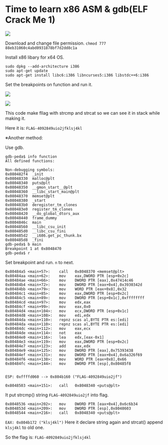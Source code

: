 # Time to learn x86 ASM & gdb(ELF Crack Me 1)

![](https://i.imgur.com/BkSGwZI.png)

Download and change file permission.
`chmod 777 88eb31060c4abd0931878bf7d2dd8c1a`

Install x86 libary for x64 OS.
```
sudo dpkg --add-architecture i386
sudo apt-get update
sudo apt-get install libc6:i386 libncurses5:i386 libstdc++6:i386
```

Set the breakpoints on function and run it.

![](https://i.imgur.com/B1DXIU6.png)

![](https://i.imgur.com/y60ataa.png)

This code make fllag with strcmp and strcat so we can see it in stack while making it.

Here it is:
`FLAG-4092849uio2jfklsj4kl`

※Another method:

Use gdb.

```
gdb-peda$ info function
All defined functions:

Non-debugging symbols:
0x080482f4  _init
0x08048330  malloc@plt
0x08048340  puts@plt
0x08048350  __gmon_start__@plt
0x08048360  __libc_start_main@plt
0x08048370  memset@plt
0x08048380  _start
0x080483b0  deregister_tm_clones
0x080483e0  register_tm_clones
0x08048420  __do_global_dtors_aux
0x08048440  frame_dummy
0x0804846c  main
0x08048560  __libc_csu_init
0x080485d0  __libc_csu_fini
0x080485d2  __i686.get_pc_thunk.bx
0x080485d8  _fini
gdb-peda$ b main
Breakpoint 1 at 0x8048470
gdb-peda$ r
```

Set breakpoint and run.
`n` to next.

```
0x80484a5 <main+57>:	call   0x8048370 <memset@plt>
0x80484aa <main+62>:	mov    eax,DWORD PTR [esp+0x2c]
0x80484ae <main+66>:	mov    DWORD PTR [eax],0x47414c46
0x80484b4 <main+72>:	mov    DWORD PTR [eax+0x4],0x3930342d
0x80484bb <main+79>:	mov    WORD PTR [eax+0x8],0x32
0x80484c1 <main+85>:	mov    eax,DWORD PTR [esp+0x2c]
0x80484c5 <main+89>:	mov    DWORD PTR [esp+0x1c],0xffffffff
0x80484cd <main+97>:	mov    edx,eax
0x80484cf <main+99>:	mov    eax,0x0
0x80484d4 <main+104>:	mov    ecx,DWORD PTR [esp+0x1c]
0x80484d8 <main+108>:	mov    edi,edx
0x80484da <main+110>:	repnz scas al,BYTE PTR es:[edi]
0x80484da <main+110>:	repnz scas al,BYTE PTR es:[edi]
0x80484dc <main+112>:	mov    eax,ecx
0x80484de <main+114>:	not    eax
0x80484e0 <main+116>:	lea    edx,[eax-0x1]
0x80484e3 <main+119>:	mov    eax,DWORD PTR [esp+0x2c]
0x80484e7 <main+123>:	add    eax,edx
0x80484e9 <main+125>:	mov    DWORD PTR [eax],0x75393438
0x80484ef <main+131>:	mov    DWORD PTR [eax+0x4],0x6a326f69
0x80484f6 <main+138>:	mov    WORD PTR [eax+0x8],0x66
0x80484fc <main+144>:	mov    DWORD PTR [esp],0x80485f8


```
`ESP: 0xffffd060 --> 0x804b160 ("FLAG-4092849uio2jf")`

```
0x8048503 <main+151>:	call   0x8048340 <puts@plt>
```
It put strcmp() string `FLAG-4092849uio2jf` into flag.

```
0x8048536 <main+202>:	mov    DWORD PTR [eax+0x4],0x6c6b34
0x804853d <main+209>:	mov    DWORD PTR [esp],0x8048603
0x8048544 <main+216>:	call   0x8048340 <puts@plt>
```
`EAX: 0x804b172 ("klsj4kl")`
Here it declare string again and strcat() append `klsj4kl` to old one.

So the flag is:
`FLAG-4092849uio2jfklsj4kl`